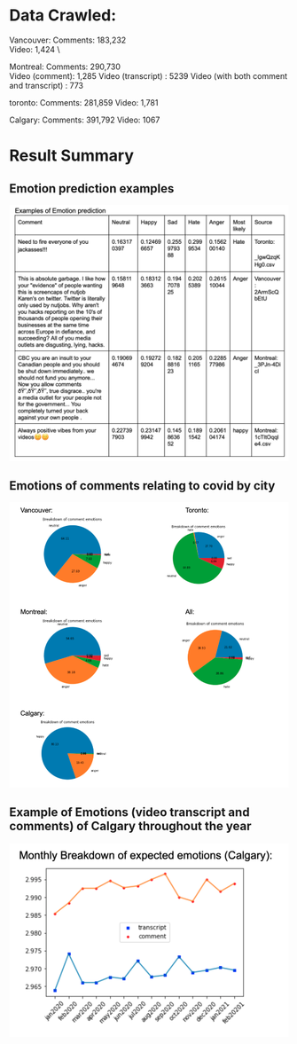# Data Crawled:

Vancouver:
	Comments: 183,232 \
	Video: 1,424 \

Montreal:
	Comments: 290,730 \
	Video (comment): 1,285
	Video (transcript) : 5239
	Video (with both comment and transcript) : 773

toronto:
	Comments: 281,859
	Video: 1,781

Calgary:
	Comments:  391,792
	Video: 1067
  
  
 # Result Summary
 
 ## Emotion prediction examples
 ![alt text](https://github.com/linusfoo/COVID-19-comments-analysis/blob/main/emotion%20pred.png)
 
 ## Emotions of comments relating to covid by city
 
 ![alt text](https://github.com/linusfoo/COVID-19-comments-analysis/blob/main/emotion_breakdown_by_cities.png)

## Example of Emotions (video transcript and comments) of Calgary throughout the year
![alt text](https://github.com/linusfoo/COVID-19-comments-analysis/blob/main/transcript%20vs%20comments.png)
  
  


